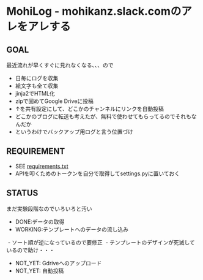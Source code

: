 # MohiLog - mohikanz.slack.comのアレをアレする
## GOAL
最近流れが早くすぐに見れなくなる、、、ので
- 日毎にログを収集
- 絵文字も全て収集
- jinja2でHTML化
- zipで固めてGoogle Driveに投稿
- ↑を共有設定にして、どこかのチャンネルにリンクを自動投稿
- どこかのブログに転送も考えたが、無料で使わせてもらってるのでそれもなんだか
- というわけでバックアップ用ログと言う位置づけ

## REQUIREMENT
- SEE [requirements.txt](https://github.com/mohikanz/MohiLog/blob/master/requirements.txt)
- APIを叩くためのトークンを自分で取得してsettings.pyに置いておく

## STATUS
まだ実験段階なのでいろいろと汚い

- DONE:データの取得
- WORKING:テンプレートへのデータの流し込み

  - ソート順が逆になっているので要修正
  - テンプレートのデザインが死滅しているので助け・・・

- NOT_YET: Gdriveへのアップロード
- NOT_YET: 自動投稿
